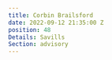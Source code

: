 ```yaml
---
title: Corbin Brailsford
date: 2022-09-12 21:35:00 Z
position: 48
Details: Savills
Section: advisory
---
```


